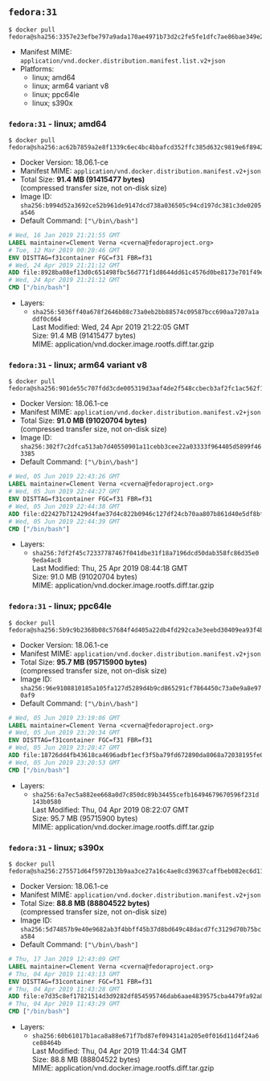 ## `fedora:31`

```console
$ docker pull fedora@sha256:3357e23efbe797a9ada170ae4971b73d2c2fe5fe1dfc7ae86bae349e2e04e76a
```

-	Manifest MIME: `application/vnd.docker.distribution.manifest.list.v2+json`
-	Platforms:
	-	linux; amd64
	-	linux; arm64 variant v8
	-	linux; ppc64le
	-	linux; s390x

### `fedora:31` - linux; amd64

```console
$ docker pull fedora@sha256:ac62b7859a2e8f1339c6ec4bc4bbafcd352ffc385d632c9819e6f8942ff91416
```

-	Docker Version: 18.06.1-ce
-	Manifest MIME: `application/vnd.docker.distribution.manifest.v2+json`
-	Total Size: **91.4 MB (91415477 bytes)**  
	(compressed transfer size, not on-disk size)
-	Image ID: `sha256:b994d52a3692ce52b961de9147dcd738a036505c94cd197dc381c3de0205a546`
-	Default Command: `["\/bin\/bash"]`

```dockerfile
# Wed, 16 Jan 2019 21:21:55 GMT
LABEL maintainer=Clement Verna <cverna@fedoraproject.org>
# Tue, 12 Mar 2019 00:20:46 GMT
ENV DISTTAG=f31container FGC=f31 FBR=f31
# Wed, 24 Apr 2019 21:21:12 GMT
ADD file:8928ba08ef13d0c651498fbc56d771f1d8644dd61c4576d0be8173e701f49ef6 in / 
# Wed, 24 Apr 2019 21:21:12 GMT
CMD ["/bin/bash"]
```

-	Layers:
	-	`sha256:5036ff40a678f2646b08c73a0eb2bb88574c09587bcc690aa7207a1addf0c664`  
		Last Modified: Wed, 24 Apr 2019 21:22:05 GMT  
		Size: 91.4 MB (91415477 bytes)  
		MIME: application/vnd.docker.image.rootfs.diff.tar.gzip

### `fedora:31` - linux; arm64 variant v8

```console
$ docker pull fedora@sha256:901de55c707fdd3cde005319d3aaf4de2f548ccbecb3af2fc1ac562f1a4f4e74
```

-	Docker Version: 18.06.1-ce
-	Manifest MIME: `application/vnd.docker.distribution.manifest.v2+json`
-	Total Size: **91.0 MB (91020704 bytes)**  
	(compressed transfer size, not on-disk size)
-	Image ID: `sha256:302f7c2dfca513ab7d40550901a11cebb3cee22a03333f964405d5899f463385`
-	Default Command: `["\/bin\/bash"]`

```dockerfile
# Wed, 05 Jun 2019 22:43:26 GMT
LABEL maintainer=Clement Verna <cverna@fedoraproject.org>
# Wed, 05 Jun 2019 22:44:27 GMT
ENV DISTTAG=f31container FGC=f31 FBR=f31
# Wed, 05 Jun 2019 22:44:38 GMT
ADD file:d22427b712429d4fae37d4c822b0946c127df24cb70aa807b861d40e5df8bff9 in / 
# Wed, 05 Jun 2019 22:44:39 GMT
CMD ["/bin/bash"]
```

-	Layers:
	-	`sha256:7df2f45c72337787467f041dbe31f18a7196dcd50dab358fc86d35e09eda4ac8`  
		Last Modified: Thu, 25 Apr 2019 08:44:18 GMT  
		Size: 91.0 MB (91020704 bytes)  
		MIME: application/vnd.docker.image.rootfs.diff.tar.gzip

### `fedora:31` - linux; ppc64le

```console
$ docker pull fedora@sha256:5b9c9b2368b08c57684f4d405a22db4fd292ca3e3eebd30409ea93f4baa54278
```

-	Docker Version: 18.06.1-ce
-	Manifest MIME: `application/vnd.docker.distribution.manifest.v2+json`
-	Total Size: **95.7 MB (95715900 bytes)**  
	(compressed transfer size, not on-disk size)
-	Image ID: `sha256:96e9108810185a105fa127d5289d4b9cd865291cf7864450c73a0e9a8e970af9`
-	Default Command: `["\/bin\/bash"]`

```dockerfile
# Wed, 05 Jun 2019 23:19:06 GMT
LABEL maintainer=Clement Verna <cverna@fedoraproject.org>
# Wed, 05 Jun 2019 23:20:34 GMT
ENV DISTTAG=f31container FGC=f31 FBR=f31
# Wed, 05 Jun 2019 23:20:47 GMT
ADD file:18726dd4fb43618ca4696adbf1ecf3f5ba79fd672890da8068a72038195fe0a6 in / 
# Wed, 05 Jun 2019 23:20:53 GMT
CMD ["/bin/bash"]
```

-	Layers:
	-	`sha256:6a7ec5a882ee668a0d7c850dc89b34455cefb16494679670596f231d143b0580`  
		Last Modified: Thu, 04 Apr 2019 08:22:07 GMT  
		Size: 95.7 MB (95715900 bytes)  
		MIME: application/vnd.docker.image.rootfs.diff.tar.gzip

### `fedora:31` - linux; s390x

```console
$ docker pull fedora@sha256:275571d64f5972b13b9aa3ce27a16c4ae8cd39637caffbeb082ec6d115835729
```

-	Docker Version: 18.06.1-ce
-	Manifest MIME: `application/vnd.docker.distribution.manifest.v2+json`
-	Total Size: **88.8 MB (88804522 bytes)**  
	(compressed transfer size, not on-disk size)
-	Image ID: `sha256:5d74857b9e40e9682ab3f4bbff45b37d8bd649c48dacd7fc3129d70b75bca584`
-	Default Command: `["\/bin\/bash"]`

```dockerfile
# Thu, 17 Jan 2019 12:43:09 GMT
LABEL maintainer=Clement Verna <cverna@fedoraproject.org>
# Thu, 04 Apr 2019 11:43:13 GMT
ENV DISTTAG=f31container FGC=f31 FBR=f31
# Thu, 04 Apr 2019 11:43:28 GMT
ADD file:e7d35c8ef17821514d3d9282df854595746dab6aae4839575cba4479fa92a8cf in / 
# Thu, 04 Apr 2019 11:43:29 GMT
CMD ["/bin/bash"]
```

-	Layers:
	-	`sha256:60b61017b1aca8a88e671f7bd87ef0943141a205e0f016d11d4f24a6ce88464b`  
		Last Modified: Thu, 04 Apr 2019 11:44:34 GMT  
		Size: 88.8 MB (88804522 bytes)  
		MIME: application/vnd.docker.image.rootfs.diff.tar.gzip
